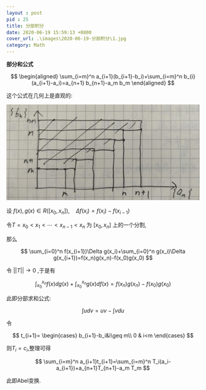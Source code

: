 ```yaml
---
layout : post
pid : 25
title: 分部积分
date: 2020-06-19 15:59:13 +0800
cover_url: .\images\2020-06-19-分部积分\1.jpg
category: Math
---
```


**部分和公式**

$$
\begin{aligned}
\sum_{i=m}^n a_{i+1}(b_{i+1}-b_i)+\sum_{i=m}^n b_{i}(a_{i+1}-a_i)=a_{n+1} b_{n+1}-a_m b_m
\end{aligned}
$$

这个公式在几何上是直观的:

![2020_06_23 上午11_55 Office Lens.jpg](.\images\2020-06-19-分部积分\2.jpg)

设 $f(x),\,g(x)\in R([x_0,x_n]),\quad\Delta f(x_i)=f(x_i)-f(x_{i-1})$

令$T=x_0<x_1<\cdots<x_{n-1}<x_n$ 为 $[x_0,x_n]$ 上的一个分割,

那么

$$
\sum_{i=0}^n f(x_{i+1})\Delta g(x_i)+\sum_{i=0}^n g(x_i)\Delta g(x_{i+1})=f(x_n)g(x_n)-f(x_0)g(x_0)
$$

令 $\lvert\lvert T\rvert\rvert\rightarrow0$ ,于是有

$$
\int_{x_0}^{x_n}f(x)dg(x)+\int_{x_0}^{x_n}g(x)df(x)=f(x_n)g(x_n)-f(x_0)g(x_0)
$$

此即分部求和公式:

$$
\int udv=uv-\int vdu
$$

令

$$
t_{i+1}=
\begin{cases}
b_{i+1}-b_i&i\geq m\\
0 & i<m
\end{cases}
$$

则$T_i=c_i$,整理可得

$$
\sum_{i=m}^n a_{i+1}t_{i+1}=\sum_{i=m}^n T_i(a_i-a_{i+1})+a_{n+1}T_{n+1}-a_m T_m
$$

此即Abel变换.




